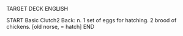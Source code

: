 TARGET DECK
ENGLISH

START
Basic
Clutch2
Back: n. 1 set of eggs for hatching. 2 brood of chickens. [old norse, = hatch]
END
